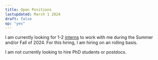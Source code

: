 ```yaml
---
title: Open Positions
lastupdated: March 1 2024
draft: false
op: "yes"
---
```



I am currently looking for 1-2 [interns](../internjourney) to work with me during the Summer and/or Fall of 2024. For this hiring, I am hiring on an rolling basis.

I am not currently looking to hire PhD students or postdocs.